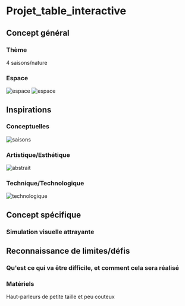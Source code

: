 # Projet_table_interactive


## Concept général

### Thème
4 saisons/nature
### Espace
![espace](médias/Plan-devant.png)
![espace](médias/Plan-haut.png)

## Inspirations 
### Conceptuelles
![saisons](médias/saisons.png)
### Artistique/Esthétique
![abstrait](médias/abstrait.png)
### Technique/Technologique
![technologique](médias/spat.png)

## Concept spécifique
### Simulation visuelle attrayante


## Reconnaissance de limites/défis
### Qu'est ce qui va être difficile, et comment cela sera réalisé


### Matériels
Haut-parleurs de petite taille et peu couteux
